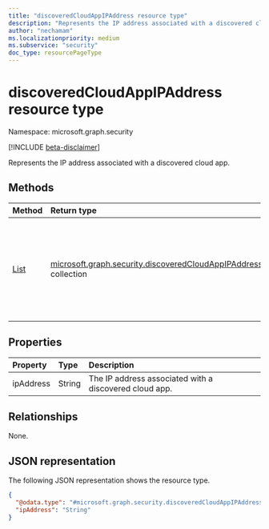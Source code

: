 ```yaml
---
title: "discoveredCloudAppIPAddress resource type"
description: "Represents the IP address associated with a discovered cloud app."
author: "nechamam"
ms.localizationpriority: medium
ms.subservice: "security"
doc_type: resourcePageType
---
```


# discoveredCloudAppIPAddress resource type

Namespace: microsoft.graph.security

[!INCLUDE [beta-disclaimer](../../includes/beta-disclaimer.md)]

Represents the IP address associated with a discovered cloud app.

## Methods
|Method|Return type|Description|
|:---|:---|:---|
|[List](../api/security-discoveredcloudappdetail-list-ipaddresses.md)|[microsoft.graph.security.discoveredCloudAppIPAddress](../resources/security-discoveredcloudappipaddress.md) collection|Get a list of the discovered apps and the IP addresses that are accessing the cloud app.|

## Properties
|Property|Type|Description|
|:---|:---|:---|
|ipAddress|String|The IP address associated with a discovered cloud app.|

## Relationships
None.

## JSON representation
The following JSON representation shows the resource type.
<!-- {
  "blockType": "resource",
  "keyProperty": "ipAddress",
  "@odata.type": "microsoft.graph.security.discoveredCloudAppIPAddress",
  "openType": false
}
-->
``` json
{
  "@odata.type": "#microsoft.graph.security.discoveredCloudAppIPAddress",
  "ipAddress": "String"
}
```

